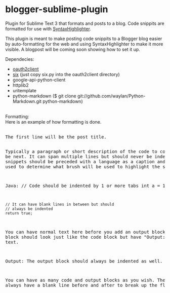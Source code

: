 # blogger-sublime-plugin
Plugin for Sublime Text 3 that formats and posts to a blog. Code snippits are formatted for use with 
<a href="http://alexgorbatchev.com/SyntaxHighlighter/">SyntaxHighlighter</a>.

This plugin is meant to make posting code snippits to a Blogger blog easier by auto-formatting for the web and using
SyntaxHighlighter to make it more visible. A blogpost will be coming soon showing how to set it up.

Dependecies:
<ul>
<li><a href="https://github.com/google/oauth2client">oauth2client</a></li>
<li><a href="https://pypi.python.org/pypi/six">six</a> (just copy six.py into the oauth2client directory)</li>
<li>google-api-python-client</li>
<li>httplib2</li>
<li>uritemplate</li>
<li>python-markdown ($ git clone git://github.com/waylan/Python-Markdown.git python-markdown)</li>
</ul>
<br>
Formatting:<br>
Here is an example of how formatting is done.<br>
<br>
<pre>
The first line will be the post title.

Typically a paragraph or short description of the code to come will be next.
It can span multiple lines but should never be indented. Code snippets should
be preceded with a language as a caption and will be used to determine what
brush will be used to highlight the syntax.

Java:
	// Code should be indented by 1 or more tabs
	int a = 1;

	// It can have blank lines in between but should
	// always be indented
	return true;

You can have normal text here before you add an output block. This block
should look just like the code block but have "Output:" before the text.

Output:
	The output block should always be indented as well.

You can have as many code and output blocks as you wish. They should always
have a blank line before and after to break up the flow.
</pre>
